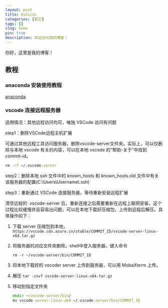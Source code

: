 ```yaml
---
layout: post
title: Hihiczx
categories: [其它]
tags: []
slug: home
pin: true
description: 欢迎访问我的博客！
---
```


你好，这里是我的博客！

## 教程

### anaconda 安装使用教程

[anaconda](https://blog.csdn.net/tqlisno1/article/details/108908775)

### vscode 连接远程服务器

适用情况：其他远程访问均可，唯独 VSCode 访问有问题

step1：删除VSCode远程主机扩展

可通过其他远程工具访问服务器，删除vscode-server文件夹。实际上，可以仅删除与本地 vscode 有关的内容，可以在本地 vscode 的“帮助-关于”中找到 commit-id。

```cmd
rm -rf ~/.vscode-server
```

step2：删除本地 ssh 文件中的 known_hosts 和 known_hosts.old 文件中有关该服务器的配置(C:\Users\Username\\.ssh)

step3：重新通过 VSCode 连接服务器，等待重新安装远程扩展

清空远程的 .vscode-server 后，重新连接之后需要重新在远程上联网安装，这个过程比较缓慢并且容易出问题，可以在本地下载好压缩包，上传到远程后解压。具体操作如下：

1. 下载 server 压缩包到本地，``https://vscode.cdn.azure.cn/stable/COMMIT_ID/vscode-server-linux-x64.tar.gz``
2. 将服务器的对应文件夹删除。shell中登入服务器，键入命令

    ``rm -r ~/vscode-server/bin/COMMIT_ID``

3. 将本地下载好的 vscoder server 上传到服务器，可以用 MobaXterm 上传。
4. 解压 ``tar -zxvf vscode-server-linux-x64.tar.gz``
5. 移动到指定文件夹

    ```cmd
    mkdir ~/vscode-server/bin/
    mv vscode-server-linux-x64 ~/.vscode-server/bin/COMMIT_ID
    ```
